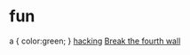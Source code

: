 # fun
<!DOCTYPE html>
<html>
  <head>
a {
    color:green;
    }
  </head>
  <body>
    <a href="https://hackertyper.net/">hacking</a>
    <a href="https://smashthewalls.com/">Break the fourth wall</a>
  </body>
</html>

